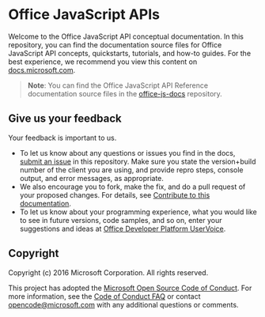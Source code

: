 # Office JavaScript APIs 

Welcome to the Office JavaScript API conceptual documentation. In this repository, you can find the documentation source files for Office JavaScript API concepts, quickstarts, tutorials, and how-to guides. For the best experience, we recommend you view this content on [docs.microsoft.com](https://docs.microsoft.com/en-us/office/dev/add-ins/).

> **Note**: You can find the Office JavaScript API Reference documentation source files in the [office-js-docs](https://github.com/OfficeDev/office-js-docs) repository.

## Give us your feedback

Your feedback is important to us. 
* To let us know about any questions or issues you find in the docs, [submit an issue](https://github.com/OfficeDev/office-js-docs-pr/issues) in this repository. Make sure you state the version+build number of the client you are using, and provide repro steps, console output, and error messages, as appropriate. 
* We also encourage you to fork, make the fix, and do a pull request of your proposed changes. For details, see [Contribute to this documentation](Contributing.md). 
* To let us know about your programming experience, what you would like to see in future versions, code samples, and so on, enter your suggestions and ideas at [Office Developer Platform UserVoice](https://officespdev.uservoice.com/).

## Copyright

Copyright (c) 2016 Microsoft Corporation. All rights reserved.


This project has adopted the [Microsoft Open Source Code of Conduct](https://opensource.microsoft.com/codeofconduct/). For more information, see the [Code of Conduct FAQ](https://opensource.microsoft.com/codeofconduct/faq/) or contact [opencode@microsoft.com](mailto:opencode@microsoft.com) with any additional questions or comments.
